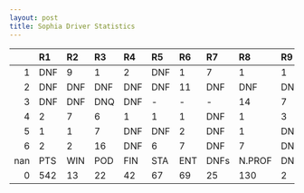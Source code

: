 ```yaml
---
layout: post 
title: Sophia Driver Statistics
--- 
```


|     | R1   | R2   | R3   | R4   | R5   | R6   | R7   | R8     | R9   | R10   | R11   | R12   | Points   | Pos   |
|----:|:-----|:-----|:-----|:-----|:-----|:-----|:-----|:-------|:-----|:------|:------|:------|:---------|:------|
|   1 | DNF  | 9    | 1    | 2    | DNF  | 1    | 7    | 1      | 1    | 2     | 1     | 3     | 160.0    | 1.0   |
|   2 | DNF  | DNF  | DNF  | DNF  | DNF  | 11   | DNF  | DNF    | DNF  | DNF   | DNF   | DNQ   | 0.0      | 23.0  |
|   3 | DNF  | DNF  | DNQ  | DNF  | -    | -    | -    | 14     | 7    | DNF   | 11    | 1     | 44.0     | 9.0   |
|   4 | 2    | 7    | 6    | 1    | 1    | 1    | DNF  | 1      | 3    | 4     | 12    | 2     | 172.0    | 1.0   |
|   5 | 1    | 1    | 7    | DNF  | DNF  | 2    | DNF  | 1      | DNF  | DNF   | 11    | 17    | 99.0     | 4.0   |
|   6 | 2    | 2    | 16   | DNF  | 6    | 7    | DNF  | 7      | DNF  | 5     | 16    | 13    | 67.0     | 8.0   |
| nan | PTS  | WIN  | POD  | FIN  | STA  | ENT  | DNFs | N.PROF | DNQ  | %FIN  | PPR   | BST   | CHA      | RNK   |
|   0 | 542  | 13   | 22   | 42   | 67   | 69   | 25   | 130    | 2    | 62.69 | 7.86  | 1     | 2.0      | 3.0   |